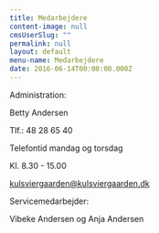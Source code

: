 ```yaml
---
title: Medarbejdere
content-image: null
cmsUserSlug: ""
permalink: null
layout: default
menu-name: Medarbejdere
date: 2016-06-14T00:00:00.000Z
---
```


Administration:

Betty Andersen

Tlf.: 48 28 65 40

Telefontid mandag og torsdag

Kl. 8.30 - 15.00 

[kulsviergaarden@kulsviergaarden.dk](http://www.kulsviergaarden@kulsviergaarden.dk)

Servicemedarbejder:

Vibeke Andersen og Anja Andersen


